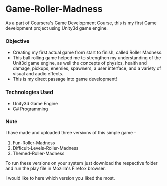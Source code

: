 # Game-Roller-Madness
As a part of Coursera's Game Development Course, this is my first Game development project using Unity3d game engine.

### Objective
* Creating my first actual game from start to finish, called Roller Madness. 
* This ball rolling game helped me to strengthen my understanding of the Unit3d game engine, as well the concepts of physics, health and damage, pickups, enemies, spawners, a user interface, and a variety of visual and audio effects. 
* This is my direct passage into game development!

### Technologies Used
* Unity3d Game Engine
* C# Programming

### Note
I have made and uploaded three versions of this simple game -
1. Fun-Roller-Madness
2. Difficult-Levels-Roller-Madness
3. Themed-Roller-Madness

To run these versions on your system just download the respective folder and run the play file in Mozilla's Firefox browser. 

I would like to here which version you liked the most. 




